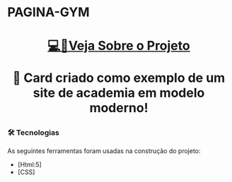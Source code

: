 # PAGINA-GYM


<h1 align="center">
<a href="" target="_blank">💻📰Veja Sobre o Projeto</a>

<p align="center">🚀 Card criado como exemplo de um site de academia em modelo moderno!</p>



### 🛠 Tecnologias

As seguintes ferramentas foram usadas na construção do projeto:
- [Html:5]
- [CSS]
